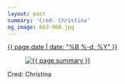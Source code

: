 ```yaml
---
layout: post
summary: 'Cred: Christina'
og_image: 663-960.jpg
---
```


<p>
 <time>
  <a href="/663">
   {{ page.date | date: "%B %-d, %Y" }}
  </a>
 </time>
 <a href="/663">
  <figure data-taken="8/2/2017">
   <img alt="{{ page.summary }}" sizes="(min-width: 700px) 50vw, calc(100vw - 2rem)" src="{{ site.assets_url }}/663-480.jpg" srcset="{{ site.assets_url }}/663-240.jpg 240w, {{ site.assets_url }}/663-480.jpg 480w, {{ site.assets_url }}/663-720.jpg 720w, {{ site.assets_url }}/663-960.jpg 960w"/>
  </figure>
 </a>
 <span>
  Cred: Christina
 </span>
</p>
